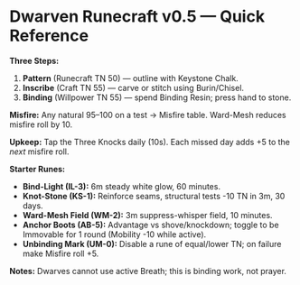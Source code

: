 # Dwarven Runecraft v0.5 — Quick Reference

**Three Steps:**  
1) **Pattern** (Runecraft TN 50) — outline with Keystone Chalk.  
2) **Inscribe** (Craft TN 55) — carve or stitch using Burin/Chisel.  
3) **Binding** (Willpower TN 55) — spend Binding Resin; press hand to stone.

**Misfire:** Any natural 95–100 on a test → Misfire table. Ward-Mesh reduces misfire roll by 10.

**Upkeep:** Tap the Three Knocks daily (10s). Each missed day adds +5 to the *next* misfire roll.

**Starter Runes:**  
- **Bind-Light (IL-3):** 6m steady white glow, 60 minutes.  
- **Knot-Stone (KS-1):** Reinforce seams, structural tests -10 TN in 3m, 30 days.  
- **Ward-Mesh Field (WM-2):** 3m suppress-whisper field, 10 minutes.  
- **Anchor Boots (AB-5):** Advantage vs shove/knockdown; toggle to be Immovable for 1 round (Mobility -10 while active).  
- **Unbinding Mark (UM-0):** Disable a rune of equal/lower TN; on failure make Misfire roll +5.

**Notes:** Dwarves cannot use active Breath; this is binding work, not prayer.
